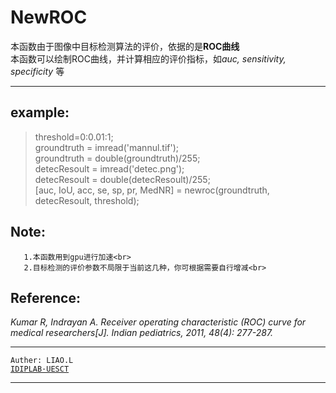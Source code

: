 # NewROC
本函数由于图像中目标检测算法的评价，依据的是**ROC曲线** <br>
本函数可以绘制ROC曲线，并计算相应的评价指标，如*auc, sensitivity, specificity* 等 <br>
***
## example:  
>threshold=0:0.01:1;<br>
>groundtruth = imread('mannul.tif');<br>
>groundtruth = double(groundtruth)/255;<br>
>detecResoult = imread('detec.png');<br>
>detecResoult = double(detecResoult)/255;<br>
>[auc, IoU, acc, se, sp, pr, MedNR] = newroc(groundtruth, detecResoult, threshold);
## Note:
       1.本函数用到gpu进行加速<br>
       2.目标检测的评价参数不局限于当前这几种，你可根据需要自行增减<br>
## Reference:
*Kumar R, Indrayan A. Receiver operating characteristic (ROC) curve for medical researchers[J]. Indian pediatrics, 2011, 48(4): 277-287.*

***
```Auther: LIAO.L``` <br>
[```IDIPLAB·UESCT```](http://gispalab.uestc.edu.cn "Markdown")
***
